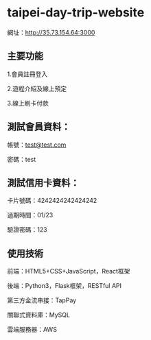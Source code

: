 # taipei-day-trip-website

網址：http://35.73.154.64:3000

## 主要功能

1.會員註冊登入

2.遊程介紹及線上預定

3.線上刷卡付款


## 測試會員資料：

帳號：test@test.com

密碼：test


## 測試信用卡資料：

卡片號碼：4242424242424242

過期時間：01/23

驗證密碼：123


## 使用技術

前端：HTML5+CSS+JavaScript，React框架

後端：Python3，Flask框架，RESTful API

第三方金流串接：TapPay

關聯式資料庫：MySQL

雲端服務器：AWS
